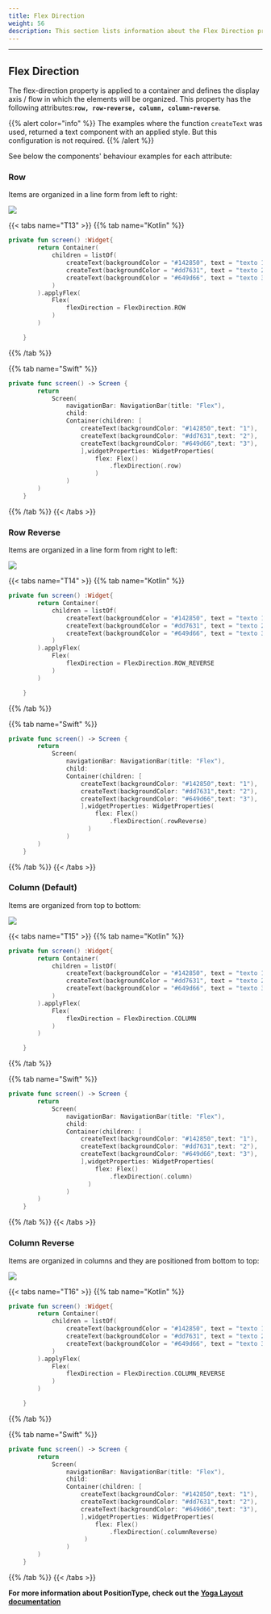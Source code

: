 ```yaml
---
title: Flex Direction
weight: 56
description: This section lists information about the Flex Direction property
---
```


---

## Flex Direction

The flex-direction property is applied to a container and defines the display axis / flow in which the elements will be organized. This property has the following attributes:**`row, row-reverse, column, column-reverse`**. 

{{% alert color="info" %}}
The examples where the function `createText` was used, returned a text component with an applied style. But this configuration is not required.
{{% /alert %}}

See below the components' behaviour examples for each attribute:  

### **Row**   

Items are organized in a line form from left to right:

![](https://lh6.googleusercontent.com/0ttoF3Ax_Ri25n47srlTniG15bU6NRL4maTig46NgKXHqT2EWiRZaqZUl5fRaTxSPoXkQYQXLxX6xF_FQLjqNxqGKxqqGCoRqOzEi9xqrRwcKBSpdxqzg4QLxaZwPCLWUr8bZzmH)

{{< tabs name="T13" >}}
{{% tab name="Kotlin" %}}

```kotlin
private fun screen() :Widget{
        return Container(
            children = listOf(
                createText(backgroundColor = "#142850", text = "texto 1"),
                createText(backgroundColor = "#dd7631", text = "texto 2"),
                createText(backgroundColor = "#649d66", text = "texto 3")
            )
        ).applyFlex(
            Flex(
                flexDirection = FlexDirection.ROW
            )
        )

    }
```

{{% /tab %}}

{{% tab name="Swift" %}}
```swift
private func screen() -> Screen {
        return
            Screen(
                navigationBar: NavigationBar(title: "Flex"),
                child:
                Container(children: [
                    createText(backgroundColor: "#142850",text: "1"),
                    createText(backgroundColor: "#dd7631",text: "2"),
                    createText(backgroundColor: "#649d66",text: "3"),
                    ],widgetProperties: WidgetProperties(
                        flex: Flex()  
                            .flexDirection(.row)
                        )
                )
        )
    }
```
{{% /tab %}}
{{< /tabs >}}

### **Row Reverse**

Items are organized in a line form from right to left:

![](https://lh6.googleusercontent.com/kdSZZslWJyiaJZWS_eXCnvX8Z8qfhoqA9PBWEHS4tb6hpz3yc8zOTzYb4GK5185EjsNZ-O2w2KPkeZimUyjP50O4rM599IOaVBc8p9sEd8qJAGnZ_GG7A6GIXlZWaCNVYEc52OvR)

{{< tabs name="T14" >}}
{{% tab name="Kotlin" %}}

```kotlin
private fun screen() :Widget{
        return Container(
            children = listOf(
                createText(backgroundColor = "#142850", text = "texto 1"),
                createText(backgroundColor = "#dd7631", text = "texto 2"),
                createText(backgroundColor = "#649d66", text = "texto 3")
            )
        ).applyFlex(
            Flex(
                flexDirection = FlexDirection.ROW_REVERSE
            )
        )

    }
```

{{% /tab %}}

{{% tab name="Swift" %}}
```swift
private func screen() -> Screen {
        return
            Screen(
                navigationBar: NavigationBar(title: "Flex"),
                child:
                Container(children: [
                    createText(backgroundColor: "#142850",text: "1"),
                    createText(backgroundColor: "#dd7631",text: "2"),
                    createText(backgroundColor: "#649d66",text: "3"),
                    ],widgetProperties: WidgetProperties(
                        flex: Flex()
                            .flexDirection(.rowReverse)
                      )
                )
        )
    }
```
{{% /tab %}}
{{< /tabs >}}

### **Column \(Default\)** 

Items are organized from top to bottom:

![](https://lh3.googleusercontent.com/tTTwTgsoEdEu1gB3x2cfKWf6mHHNCI4b40e_JQUKWLBxWO3HdB6a9pKm8heXLluFLDFvg_Vyh1e6teQWVuFyQdGdXMBis9r2X4WhIE9Nn8EvyVcpuSG0wvJGLUjcvOlcK67qat98)

{{< tabs name="T15" >}}
{{% tab name="Kotlin" %}}

```kotlin
private fun screen() :Widget{
        return Container(
            children = listOf(
                createText(backgroundColor = "#142850", text = "texto 1"),
                createText(backgroundColor = "#dd7631", text = "texto 2"),
                createText(backgroundColor = "#649d66", text = "texto 3")
            )
        ).applyFlex(
            Flex(
                flexDirection = FlexDirection.COLUMN
            )
        )

    }
```

{{% /tab %}}

{{% tab name="Swift" %}}
```swift
private func screen() -> Screen {
        return
            Screen(
                navigationBar: NavigationBar(title: "Flex"),
                child:
                Container(children: [
                    createText(backgroundColor: "#142850",text: "1"),
                    createText(backgroundColor: "#dd7631",text: "2"),
                    createText(backgroundColor: "#649d66",text: "3"),
                    ],widgetProperties: WidgetProperties(
                        flex: Flex()
                            .flexDirection(.column)
                      )
                )
        )
    }
```
{{% /tab %}}
{{< /tabs >}}

### **Column Reverse**

Items are organized in columns and they are positioned from bottom to top:

![](https://lh5.googleusercontent.com/qXQqn6W3I5PhtU0PSHkXQbwNtvybgtNTQtAGvNf5zNwA0LwMtTkrI3ZUPqRYfQeTjPzANi58cCfpbLEfs5ChiGi1TXqDkp6PmgbedVmWgrSICCdVpINqyCnOGdcz9Dp6Ott1SOnY)

{{< tabs name="T16" >}}
{{% tab name="Kotlin" %}}

```kotlin
private fun screen() :Widget{
        return Container(
            children = listOf(
                createText(backgroundColor = "#142850", text = "texto 1"),
                createText(backgroundColor = "#dd7631", text = "texto 2"),
                createText(backgroundColor = "#649d66", text = "texto 3")
            )
        ).applyFlex(
            Flex(
                flexDirection = FlexDirection.COLUMN_REVERSE
            )
        )

    }
```

{{% /tab %}}

{{% tab name="Swift" %}}
```swift
private func screen() -> Screen {
        return
            Screen(
                navigationBar: NavigationBar(title: "Flex"),
                child:
                Container(children: [
                    createText(backgroundColor: "#142850",text: "1"),
                    createText(backgroundColor: "#dd7631",text: "2"),
                    createText(backgroundColor: "#649d66",text: "3"),
                    ],widgetProperties: WidgetProperties(
                        flex: Flex()
                            .flexDirection(.columnReverse)
                     )
                )
        )
    }
```
{{% /tab %}}
{{< /tabs >}}

**For more information about PositionType, check out the [**Yoga Layout documentation**](https://yogalayout.com/docs/flex/)**
